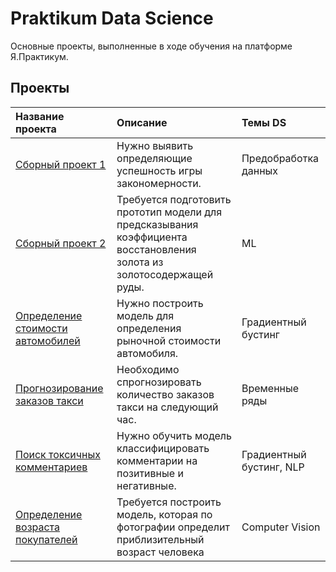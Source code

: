 # Praktikum Data Science
Основные проекты, выполненные в ходе обучения на платформе Я.Практикум.

## Проекты
| **Название проекта** | **Описание** | **Темы DS** | 
| :---------------------- | :---------------------- | :---------------------- |
| [Сборный проект 1](project1) | Нужно выявить определяющие успешность игры закономерности.  | Предобработка данных |
| [Сборный проект 2](project2) | Требуется подготовить прототип модели для предсказывания коэффициента восстановления золота из золотосодержащей руды. | ML |
| [Определение стоимости автомобилей](gradient_boosting) | Нужно построить модель для определения рыночной стоимости автомобиля. | Градиентный бустинг |
| [Прогнозирование заказов такси](time_series) | Необходимо спрогнозировать количество заказов такси на следующий час. | Временные ряды | 
| [Поиск токсичных комментариев](NLP) | Нужно обучить модель классифицировать комментарии на позитивные и негативные.  | Градиентный бустинг, NLP |
| [Определение возраста покупателей](CV) | Требуется построить модель, которая по фотографии определит приблизительный возраст человека | Computer Vision |
